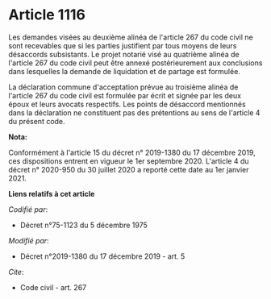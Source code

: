 # Article 1116

Les demandes visées au  deuxième alinéa de l'article 267 du code civil ne sont recevables que si les parties justifient par
tous moyens de leurs désaccords subsistants. Le projet notarié visé au  quatrième alinéa de l'article 267 du code civil peut
être annexé postérieurement aux conclusions dans lesquelles la demande de liquidation et de partage est formulée.

La déclaration commune d'acceptation prévue au  troisième alinéa de l'article 267 du code civil est formulée par écrit et
signée par les deux époux et leurs avocats respectifs. Les points de désaccord mentionnés dans la déclaration ne constituent
pas des prétentions au sens de l'article 4 du présent code.

**Nota:**

Conformément à l'article 15 du décret n° 2019-1380 du 17 décembre 2019, ces dispositions entrent en vigueur le 1er septembre
2020. L'article 4 du décret n° 2020-950 du 30 juillet 2020 a reporté cette date au 1er janvier 2021.

**Liens relatifs à cet article**

_Codifié par_:

  - Décret n°75-1123 du 5 décembre 1975

_Modifié par_:

  - Décret n°2019-1380 du 17 décembre 2019 - art. 5

_Cite_:

  - Code civil - art. 267
